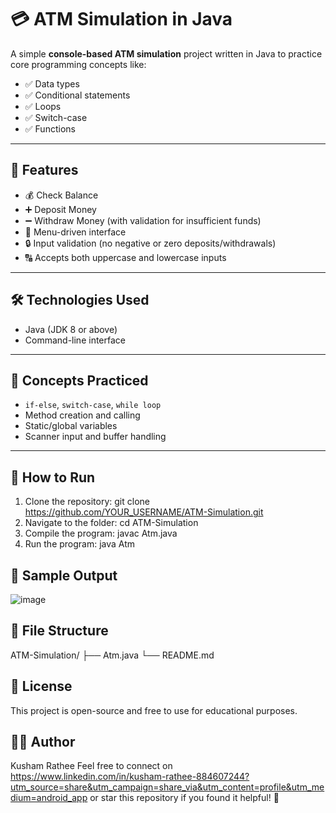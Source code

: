 # 💳 ATM Simulation in Java

A simple **console-based ATM simulation** project written in Java to practice core programming concepts like:

- ✅ Data types
- ✅ Conditional statements
- ✅ Loops
- ✅ Switch-case
- ✅ Functions

---

## 📌 Features

- 💰 Check Balance  
- ➕ Deposit Money  
- ➖ Withdraw Money (with validation for insufficient funds)  
- 🔄 Menu-driven interface  
- 🔒 Input validation (no negative or zero deposits/withdrawals)  
- 🔠 Accepts both uppercase and lowercase inputs  

---

## 🛠️ Technologies Used

- Java (JDK 8 or above)
- Command-line interface

---

## 🧠 Concepts Practiced

- `if-else`, `switch-case`, `while loop`
- Method creation and calling
- Static/global variables
- Scanner input and buffer handling

---

## 🚀 How to Run

1. Clone the repository:
   git clone https://github.com/YOUR_USERNAME/ATM-Simulation.git
2. Navigate to the folder:
   cd ATM-Simulation
3. Compile the program:
   javac Atm.java
4. Run the program:
   java Atm


## 📸 Sample Output
![image](https://github.com/user-attachments/assets/88d0b241-b970-4aaa-9b1e-046f6c226369)



## 📂 File Structure
ATM-Simulation/
├── Atm.java
└── README.md

## 📃 License
This project is open-source and free to use for educational purposes.

## 🙋‍♂️ Author
Kusham Rathee
Feel free to connect on https://www.linkedin.com/in/kusham-rathee-884607244?utm_source=share&utm_campaign=share_via&utm_content=profile&utm_medium=android_app or star this repository if you found it helpful! 🌟
